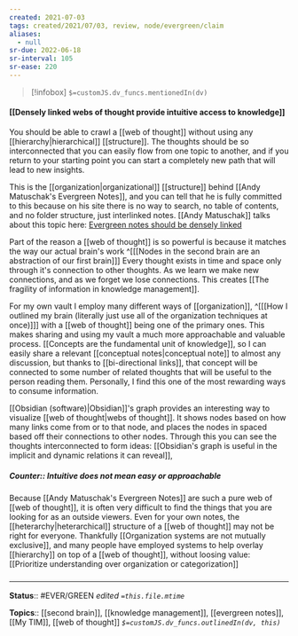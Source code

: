 ```yaml
---
created: 2021-07-03
tags: created/2021/07/03, review, node/evergreen/claim
aliases:
  - null
sr-due: 2022-06-18
sr-interval: 105
sr-ease: 220
---
```

> [!infobox]
`$=customJS.dv_funcs.mentionedIn(dv)`

#### [[Densely linked webs of thought provide intuitive access to knowledge]] 

You should be able to crawl a [[web of thought]] without using any [[hierarchy|hierarchical]] [[structure]]. The thoughts should be so interconnected that you can easily flow from one topic to another, and if you return to your starting point you can start a completely new path that will lead to new insights. 

This is the [[organization|organizational]] [[structure]] behind [[Andy Matuschak's Evergreen Notes]], and you can tell that he is fully committed to this because on his site there is no way to search, no table of contents, and no folder structure, just interlinked notes. [[Andy Matuschak]] talks about this topic here: [Evergreen notes should be densely linked](https://notes.andymatuschak.org/z2HUE4ABbQjUNjrNemvkTCsLa1LPDRuwh1tXC)

Part of the reason a [[web of thought]] is so powerful is because it matches the way our actual brain's work
^[[[Nodes in the second brain are an abstraction of our first brain]]]
Every thought exists in time and space only through it's connection to other thoughts. As we learn we make new connections, and as we forget we lose connections. 
This creates [[The fragility of information in knowledge management]].

For my own vault I employ many different ways of [[organization]], 
^[[[How I outlined my brain (literally just use all of the organization techniques at once)]]]
with a [[web of thought]] being one of the primary ones. This makes sharing and using my vault a much more approachable and valuable process. 
[[Concepts are the fundamental unit of knowledge]], so I can easily share a relevant [[conceptual notes|conceptual note]] to almost any discussion, but thanks to [[bi-directional links]], that concept will be connected to some number of related thoughts that will be useful to the person reading them. Personally, I find this one of the most rewarding ways to consume information.

[[Obsidian (software)|Obsidian]]'s graph provides an interesting way to visualize [[web of thought|webs of thought]]. It shows nodes based on how many links come from or to that node, and places the nodes in spaced based off their connections to other nodes. Through this you can see the thoughts interconnected to form ideas: [[Obsidian's graph is useful in the implicit and dynamic relations it can reveal]], 

##### Counter:: Intuitive does not mean easy or approachable

Because [[Andy Matuschak's Evergreen Notes]] are such a pure web of [[web of thought]], it is often very difficult to find the things that you are looking for as an outside viewers. Even for your own notes, the [[heterarchy|heterarchical]] structure of a [[web of thought]] may not be right for everyone.
Thankfully [[Organization systems are not mutually exclusive]], and many people have employed systems to help overlay [[hierarchy]] on top of a [[web of thought]], without loosing value: [[Prioritize understanding over organization or categorization]]

### <hr class="footnote"/>

**Status**:: #EVER/GREEN 
*edited `=this.file.mtime`*

**Topics**:: [[second brain]], [[knowledge management]], [[evergreen notes]], [[My TIM]], [[web of thought]]
*`$=customJS.dv_funcs.outlinedIn(dv, this)`*
